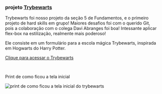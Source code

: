 ### projeto <a href="https://vinicius-virgilli.github.io/trybewarts/">Trybewarts</a>

Trybewarts foi nosso projeto da seção 5 de Fundamentos, e o primeiro projeto de hard skills em grupo! Maiores desafios foi com o querido Git, pois a colaboração com o colega Davi Abranges foi boa! Intessante aplicar flex-box na estilização, realmente mais poderoso!

Ele consiste em um formulário para a escola mágica Trybewarts, inspirada em Hogwarts do Harry Potter.
<br>
<p><a href="https://vinicius-virgilli.github.io/trybewarts/">Clique para acessar o Trybewarts</a></p>
<br>
<p>Print de como ficou a tela inicial</p>
<img src="https://github.com/vinicius-virgilli/trybe-exercicios/blob/main/1%20-%20Fundamentos/5%20-%20HTML%20e%20CSS:%20Forms%2C%20Flexbox%20e%20Responsivo/imagens/Print%20do%20projeto%20Trybewarts%20(c%C3%B3pia).png" alt="print de como ficou a tela inicial do trybewarts">
